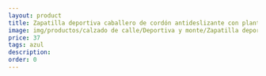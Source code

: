 ```yaml
---
layout: product
title: Zapatilla deportiva caballero de cordón antideslizante con plantilla de memoria 
image: img/productos/calzado de calle/Deportiva y monte/Zapatilla deportiva caballero de cordón antideslizante con plantilla de memoria =37=azul.webp
price: 37
tags: azul
description: 
order: 0
---
```

